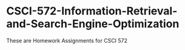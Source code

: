 # CSCI-572-Information-Retrieval-and-Search-Engine-Optimization
These are Homework Assignments for CSCI 572
